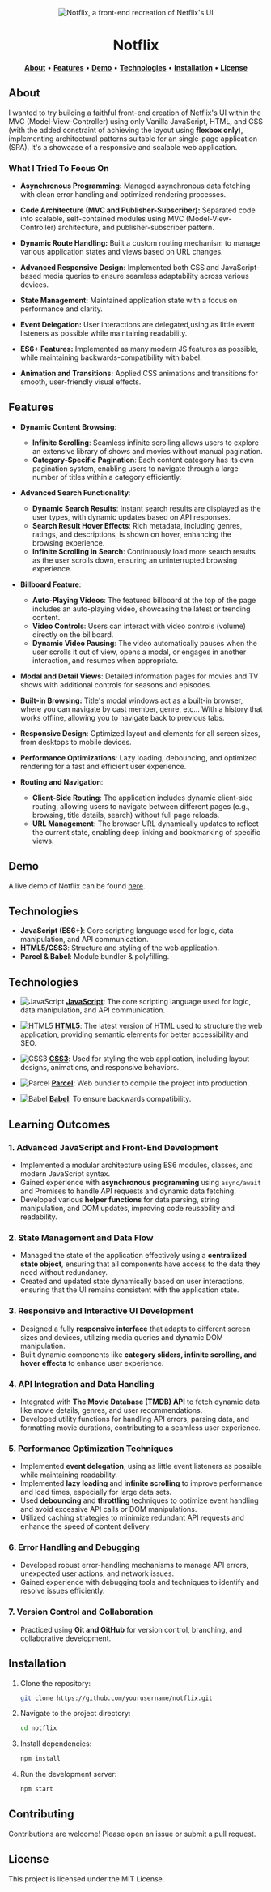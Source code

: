 <p align="center">
  <img src="./imgs/misc/NOTFLIX_backdrop.png" alt="Notflix, a front-end recreation of Netflix's UI"/>
</p>

<h1 align="center"><strong>Notflix</strong></h1>

<p align="center">
  <a href="#about"><strong>About</strong></a> • 
  <a href="#features"><strong>Features</strong></a> • 
  <a href="#demo"><strong>Demo</strong></a> • 
  <a href="#technologies"><strong>Technologies</strong></a> • 
  <a href="#installation"><strong>Installation</strong></a> • 
  <a href="#license"><strong>License</strong></a>
</p>

## <a id="about"></a>**About**

I wanted to try building a faithful front-end creation of Netflix's UI within the MVC (Model-View-Controller) using only Vanilla JavaScript, HTML, and CSS (with the added constraint of achieving the layout using **flexbox only**), implementing architectural patterns suitable for an single-page application (SPA). It's a showcase of a responsive and scalable web application.

### **What I Tried To Focus On**

- **Asynchronous Programming:** Managed asynchronous data fetching with clean error handling and optimized rendering processes.

- **Code Architecture (MVC and Publisher-Subscriber):** Separated code into scalable, self-contained modules using MVC (Model-View-Controller) architecture, and publisher-subscriber pattern.

- **Dynamic Route Handling:** Built a custom routing mechanism to manage various application states and views based on URL changes.

- **Advanced Responsive Design:** Implemented both CSS and JavaScript-based media queries to ensure seamless adaptability across various devices.
- **State Management:** Maintained application state with a focus on performance and clarity.

- **Event Delegation:** User interactions are delegated,using as little event listeners as possible while maintaining readability.
- **ES6+ Features:** Implemented as many modern JS features as possible, while maintaining backwards-compatibility with babel.

- **Animation and Transitions:** Applied CSS animations and transitions for smooth, user-friendly visual effects.

## Features

- **Dynamic Content Browsing**:

  - **Infinite Scrolling**: Seamless infinite scrolling allows users to explore an extensive library of shows and movies without manual pagination.
  - **Category-Specific Pagination**: Each content category has its own pagination system, enabling users to navigate through a large number of titles within a category efficiently.

- **Advanced Search Functionality**:

  - **Dynamic Search Results**: Instant search results are displayed as the user types, with dynamic updates based on API responses.
  - **Search Result Hover Effects**: Rich metadata, including genres, ratings, and descriptions, is shown on hover, enhancing the browsing experience.
  - **Infinite Scrolling in Search**: Continuously load more search results as the user scrolls down, ensuring an uninterrupted browsing experience.

- **Billboard Feature**:

  - **Auto-Playing Videos**: The featured billboard at the top of the page includes an auto-playing video, showcasing the latest or trending content.
  - **Video Controls**: Users can interact with video controls (volume) directly on the billboard.
  - **Dynamic Video Pausing**: The video automatically pauses when the user scrolls it out of view, opens a modal, or engages in another interaction, and resumes when appropriate.

- **Modal and Detail Views**: Detailed information pages for movies and TV shows with additional controls for seasons and episodes.
- **Built-in Browsing:** Title's modal windows act as a built-in browser, where you can navigate by cast member, genre, etc... With a history that works offline, allowing you to navigate back to previous tabs.
- **Responsive Design**: Optimized layout and elements for all screen sizes, from desktops to mobile devices.
- **Performance Optimizations**: Lazy loading, debouncing, and optimized rendering for a fast and efficient user experience.
- **Routing and Navigation**:
  - **Client-Side Routing**: The application includes dynamic client-side routing, allowing users to navigate between different pages (e.g., browsing, title details, search) without full page reloads.
  - **URL Management**: The browser URL dynamically updates to reflect the current state, enabling deep linking and bookmarking of specific views.

## Demo

A live demo of Notflix can be found [here](your-demo-link).

## Technologies

- **JavaScript (ES6+)**: Core scripting language used for logic, data manipulation, and API communication.
- **HTML5/CSS3**: Structure and styling of the web application.
- **Parcel & Babel**: Module bundler & polyfilling.

## Technologies

- ![JavaScript](https://img.shields.io/badge/JavaScript-F7DF1E?logo=javascript&logoColor=black&style=for-the-badge)
  **[JavaScript](https://developer.mozilla.org/en-US/docs/Web/JavaScript)**: The core scripting language used for logic, data manipulation, and API communication.

- ![HTML5](https://img.shields.io/badge/HTML5-E34F26?logo=html5&logoColor=white&style=for-the-badge)
  **[HTML5](https://developer.mozilla.org/en-US/docs/Web/Guide/HTML/HTML5)**: The latest version of HTML used to structure the web application, providing semantic elements for better accessibility and SEO.

- ![CSS3](https://img.shields.io/badge/CSS3-1572B6?logo=css3&logoColor=white&style=for-the-badge)
  **[CSS3](https://developer.mozilla.org/en-US/docs/Web/CSS)**: Used for styling the web application, including layout designs, animations, and responsive behaviors.

- ![Parcel](https://img.shields.io/badge/Parcel-BBC1C4?logo=parcel&logoColor=white&style=for-the-badge)
  **[Parcel](https://developer.mozilla.org/en-US/docs/Glossary/Build_tool)**: Web bundler to compile the project into production.

- ![Babel](https://img.shields.io/badge/Babel-F9DC3E?logo=babel&logoColor=black&style=for-the-badge)
  **[Babel](https://developer.mozilla.org/en-US/docs/Web/JavaScript/Reference/Global_Objects/Proxy)**: To ensure backwards compatibility.

## Learning Outcomes

### 1. **Advanced JavaScript and Front-End Development**

- Implemented a modular architecture using ES6 modules, classes, and modern JavaScript syntax.
- Gained experience with **asynchronous programming** using `async/await` and Promises to handle API requests and dynamic data fetching.
- Developed various **helper functions** for data parsing, string manipulation, and DOM updates, improving code reusability and readability.

### 2. **State Management and Data Flow**

- Managed the state of the application effectively using a **centralized state object**, ensuring that all components have access to the data they need without redundancy.
- Created and updated state dynamically based on user interactions, ensuring that the UI remains consistent with the application state.

### 3. **Responsive and Interactive UI Development**

- Designed a fully **responsive interface** that adapts to different screen sizes and devices, utilizing media queries and dynamic DOM manipulation.
- Built dynamic components like **category sliders, infinite scrolling, and hover effects** to enhance user experience.

### 4. **API Integration and Data Handling**

- Integrated with **The Movie Database (TMDB) API** to fetch dynamic data like movie details, genres, and user recommendations.
- Developed utility functions for handling API errors, parsing data, and formatting movie durations, contributing to a seamless user experience.

### 5. **Performance Optimization Techniques**

- Implemented **event delegation**, using as little event listeners as possible while maintaining readability.
- Implemented **lazy loading** and **infinite scrolling** to improve performance and load times, especially for large data sets.
- Used **debouncing** and **throttling** techniques to optimize event handling and avoid excessive API calls or DOM manipulations.
- Utilized caching strategies to minimize redundant API requests and enhance the speed of content delivery.

### 6. **Error Handling and Debugging**

- Developed robust error-handling mechanisms to manage API errors, unexpected user actions, and network issues.
- Gained experience with debugging tools and techniques to identify and resolve issues efficiently.

### 7. **Version Control and Collaboration**

- Practiced using **Git and GitHub** for version control, branching, and collaborative development.

## Installation

1. Clone the repository:
   ```bash
   git clone https://github.com/yourusername/notflix.git
   ```
2. Navigate to the project directory:
   ```bash
   cd notflix
   ```
3. Install dependencies:
   ```bash
   npm install
   ```
4. Run the development server:
   ```bash
   npm start
   ```

## Contributing

Contributions are welcome! Please open an issue or submit a pull request.

## License

This project is licensed under the MIT License.
